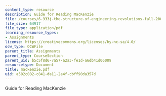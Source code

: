 ```yaml
---
content_type: resource
description: Guide for Reading MacKenzie
file: /courses/6-933j-the-structure-of-engineering-revolutions-fall-2001/a582c082c841da112a4fcbff90da357d_mackenzie.pdf
file_size: 64917
file_type: application/pdf
learning_resource_types:
- Assignments
license: https://creativecommons.org/licenses/by-nc-sa/4.0/
ocw_type: OCWFile
parent_title: Assignments
parent_type: CourseSection
parent_uid: b5c5f8d6-7a57-a2a3-fe1d-a6db41d06009
resourcetype: Document
title: mackenzie.pdf
uid: a582c082-c841-da11-2a4f-cbff90da357d
---
```

Guide for Reading MacKenzie